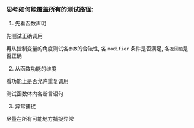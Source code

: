 ### 思考如何能覆盖所有的测试路径:

1. 先看函数声明

先测试正确调用

再从控制变量的角度测试各`参数`的合法性, 各 `modifier` 条件是否满足, 各`返回值`是否正确

2. 从函数功能的维度

看功能上是否允许重复调用

测试函数体内各断言语句

3. 异常捕捉

尽量在所有可能地方捕捉异常
